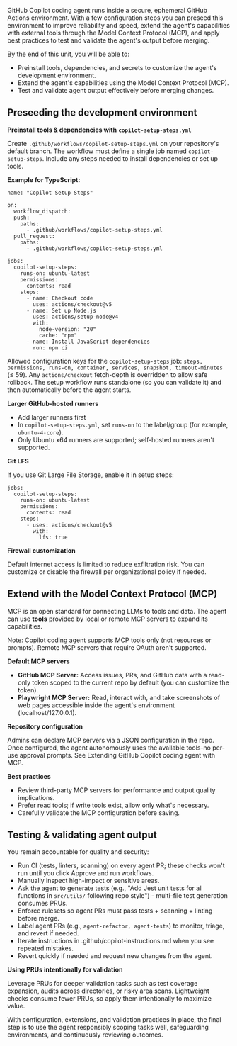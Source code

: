 GitHub Copilot coding agent runs inside a secure, ephemeral GitHub Actions environment. With a few configuration steps you can preseed this environment to improve reliability and speed, extend the agent's capabilities with external tools through the Model Context Protocol (MCP), and apply best practices to test and validate the agent's output before merging.

By the end of this unit, you will be able to:

- Preinstall tools, dependencies, and secrets to customize the agent's development environment.
- Extend the agent's capabilities using the Model Context Protocol (MCP).
- Test and validate agent output effectively before merging changes.

## Preseeding the development environment

**Preinstall tools & dependencies with** **`copilot-setup-steps.yml`** 

Create `.github/workflows/copilot-setup-steps.yml` on your repository's default branch. The workflow must define a single job named `copilot-setup-steps`. Include any steps needed to install dependencies or set up tools.

**Example for TypeScript:**

```
name: "Copilot Setup Steps"

on:
  workflow_dispatch:
  push:
    paths:
      - .github/workflows/copilot-setup-steps.yml
  pull_request:
    paths:
      - .github/workflows/copilot-setup-steps.yml

jobs:
  copilot-setup-steps:
    runs-on: ubuntu-latest
    permissions:
      contents: read
    steps:
      - name: Checkout code
        uses: actions/checkout@v5
      - name: Set up Node.js
        uses: actions/setup-node@v4
        with:
          node-version: "20"
          cache: "npm"
      - name: Install JavaScript dependencies
        run: npm ci
```

Allowed configuration keys for the `copilot-setup-steps` job: `steps, permissions, runs-on, container, services, snapshot, timeout-minutes` (≤ 59). Any `actions/checkout` fetch-depth is overridden to allow safe rollback. The setup workflow runs standalone (so you can validate it) and then automatically before the agent starts.

**Larger GitHub-hosted runners**

- Add larger runners first 
- In `copilot-setup-steps.yml`, set `runs-on` to the label/group (for example, `ubuntu-4-core`).
- Only Ubuntu x64 runners are supported; self-hosted runners aren't supported.

**Git LFS**

If you use Git Large File Storage, enable it in setup steps:

```
jobs:
  copilot-setup-steps:
    runs-on: ubuntu-latest
    permissions:
      contents: read
    steps:
      - uses: actions/checkout@v5
        with:
          lfs: true
```

**Firewall customization** 

Default internet access is limited to reduce exfiltration risk. You can customize or disable the firewall per organizational policy if needed.

## Extend with the Model Context Protocol (MCP)

MCP is an open standard for connecting LLMs to tools and data. The agent can use **tools** provided by local or remote MCP servers to expand its capabilities.

Note: Copilot coding agent supports MCP tools only (not resources or prompts). Remote MCP servers that require OAuth aren't supported.

**Default MCP servers**

- **GitHub MCP Server:** Access issues, PRs, and GitHub data with a read-only token scoped to the current repo by default (you can customize the token).
- **Playwright MCP Server:** Read, interact with, and take screenshots of web pages accessible inside the agent's environment (localhost/127.0.0.1).

**Repository configuration** 

Admins can declare MCP servers via a JSON configuration in the repo. Once configured, the agent autonomously uses the available tools-no per-use approval prompts. See Extending GitHub Copilot coding agent with MCP.

**Best practices**

- Review third-party MCP servers for performance and output quality implications.
- Prefer read tools; if write tools exist, allow only what's necessary.
- Carefully validate the MCP configuration before saving.

## Testing & validating agent output

You remain accountable for quality and security:

- Run CI (tests, linters, scanning) on every agent PR; these checks won't run until you click Approve and run workflows.
- Manually inspect high-impact or sensitive areas.
- Ask the agent to generate tests (e.g., "Add Jest unit tests for all functions in `src/utils/` following repo style") - multi-file test generation consumes PRUs.
- Enforce rulesets so agent PRs must pass tests + scanning + linting before merge.
- Label agent PRs (e.g., `agent-refactor, agent-tests`) to monitor, triage, and revert if needed.
- Iterate instructions in .github/copilot-instructions.md when you see repeated mistakes.
- Revert quickly if needed and request new changes from the agent.

**Using PRUs intentionally for validation** 

Leverage PRUs for deeper validation tasks such as test coverage expansion, audits across directories, or risky area scans. Lightweight checks consume fewer PRUs, so apply them intentionally to maximize value.

With configuration, extensions, and validation practices in place, the final step is to use the agent responsibly scoping tasks well, safeguarding environments, and continuously reviewing outcomes.